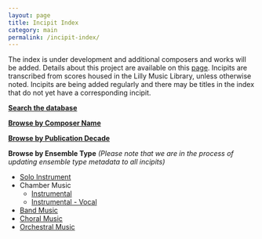 ```yaml
---
layout: page
title: Incipit Index
category: main
permalink: /incipit-index/
---
```

The index is under development and additional composers and works will be added. Details about this project are available on this [page](https://annakijas1.github.io/rebalancing-music-canon/about/). Incipits are transcribed from scores housed in the Lilly Music Library, unless otherwise noted. Incipits are being added regularly and there may be titles in the index that do not yet have a corresponding incipit.

**[Search the database](https://rebalancing-music-canon.com/_pages/search/)**

**[Browse by Composer Name](https://rebalancing-music-canon.com/composer/)**

**[Browse by Publication Decade](https://rebalancing-music-canon.com/decade/)**

**Browse by Ensemble Type** *(Please note that we are in the process of updating ensemble type metadata to all incipits)*
* [Solo Instrument](https://rebalancing-music-canon.com/solo)
* Chamber Music
  * [Instrumental](https://rebalancing-music-canon.com/chamber-i)
  * [Instrumental - Vocal](https://rebalancing-music-canon.com/chamber-iv)
* [Band Music](https://rebalancing-music-canon.com/band)
* [Choral Music](https://rebalancing-music-canon.com/choral)
* [Orchestral Music](https://rebalancing-music-canon.com/orchestra)
